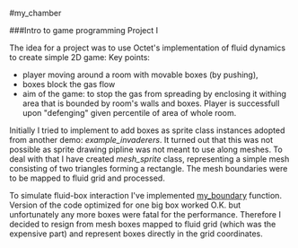 #my_chamber

###Intro to game programming Project I

The idea for a project was to use Octet's implementation of fluid dynamics to create simple 2D game:
Key points:
  * player moving around a room with movable boxes (by pushing), 
  * boxes block the gas flow
  * aim of the game: to stop the gas from spreading by enclosing it withing area that is bounded by room's walls and boxes. Player is successfull upon "defenging" given percentile of area of whole room. 

Initially I tried to implement to add boxes as sprite class instances adopted from another demo: *example_invaderers*. It turned out that this was not possible as sprite drawing pipline was not meant to use along meshes. To deal with that I have created *mesh_sprite* class, representing a simple mesh consisting of two triangles forming a rectangle. The mesh boundaries were to be mapped to fluid grid and processed.

To simulate fluid-box interaction I've implemented [my_boundary](https://gist.github.com/witold-gawlowski/3b2db97697c5b3f577355a791d678593) function. Version of the code optimized for one big box worked O.K. but unfortunately any more boxes were fatal for the performance.
Therefore I decided to resign from mesh boxes mapped to fluid grid (which was the expensive part) and represent boxes directly in the grid coordinates.
